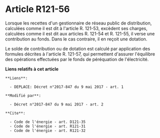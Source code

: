 # Article R121-56

Lorsque les recettes d'un gestionnaire de réseau public de distribution, calculées comme il est dit à l'article R. 121-53,
excèdent ses charges, calculées comme il est dit aux articles R. 121-54 et R. 121-55, il verse une contribution au fonds.
Dans le cas contraire, il en reçoit une dotation.

Le solde de contribution ou de dotation est calculé par application des formules décrites à l'article R. 121-57, qui
permettent d'assurer l'équilibre des opérations effectuées par le fonds de péréquation de l'électricité.

**Liens relatifs à cet article**

	**Liens**:

	  - DEPLACE: Décret n°2017-847 du 9 mai 2017 - art. 1

	**Modifié par**:

	  - Décret n°2017-847 du 9 mai 2017 - art. 2

	**Cite**:

	  - Code de l'énergie - art. D121-35
	  - Code de l'énergie - art. R121-31
	  - Code de l'énergie - art. R121-32
